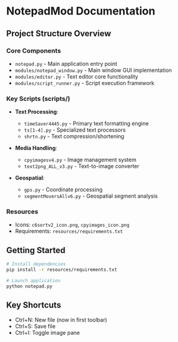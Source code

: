 # NotepadMod Documentation

## Project Structure Overview

### Core Components
- `notepad.py` - Main application entry point
- `modules/notepad_window.py` - Main window GUI implementation
- `modules/editor.py` - Text editor core functionality
- `modules/script_runner.py` - Script execution framework

### Key Scripts (scripts/)
- **Text Processing**:
  - `timeSaver4445.py` - Primary text formatting engine
  - `ts[1-4].py` - Specialized text processors
  - `shrtn.py` - Text compression/shortening
  
- **Media Handling**:
  - `cpyimagesv4.py` - Image management system
  - `text2png_ALL_v3.py` - Text-to-image converter

- **Geospatial**:
  - `gps.py` - Coordinate processing
  - `segmentMoversAllv6.py` - Geospatial segment analysis

### Resources
- Icons: `c6sortv2_icon.png`, `cpyimages_icon.png`
- Requirements: `resources/requirements.txt`

## Getting Started
```bash
# Install dependencies
pip install -r resources/requirements.txt

# Launch application
python notepad.py
```

## Key Shortcuts
- Ctrl+N: New file (now in first toolbar)
- Ctrl+S: Save file
- Ctrl+I: Toggle image pane